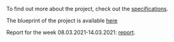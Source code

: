 To find out more about the project, check out the <a href='https://github.com/TetianaHrunyk/VocabularyLearningApp/blob/main/Docs/Specification.pdf'>specifications</a>.

The blueprint of the project is available <a href='https://github.com/TetianaHrunyk/VocabularyLearningApp/blob/main/Docs/wireframe.pdf'>here</a>

Report for the week 08.03.2021-14.03.2021: <a href='WeeklyReports/week08_14_03_2021.md'>report</a>.
